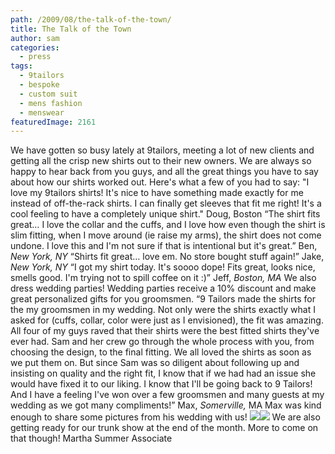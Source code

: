 ```yaml
---
path: /2009/08/the-talk-of-the-town/
title: The Talk of the Town
author: sam
categories: 
  - press
tags: 
  - 9tailors
  - bespoke
  - custom suit
  - mens fashion
  - menswear
featuredImage: 2161
---
```

We have gotten so busy lately at 9tailors, meeting a lot of new clients and getting all the crisp new shirts out to their new owners. We are always so happy to hear back from you guys, and all the great things you have to say about how our shirts worked out. Here's what a few of you had to say: "I love my 9tailors shirts! It's nice to have something made exactly for me instead of off-the-rack shirts. I can finally get sleeves that fit me right! It's a cool feeling to have a completely unique shirt." Doug, Boston “The shirt fits great… I love the collar and the cuffs, and I love how even though the shirt is slim fitting, when I move around (ie raise my arms), the shirt does not come undone. I love this and I'm not sure if that is intentional but it's great.” Ben, _New York, NY_ “Shirts fit great… love em. No store bought stuff again!” Jake, _New York, NY_ “I got my shirt today. It's soooo dope! Fits great, looks nice, smells good. I'm trying not to spill coffee on it :)” Jeff, _Boston, MA_ We also dress wedding parties! Wedding parties receive a 10% discount and make great personalized gifts for you groomsmen. “9 Tailors made the shirts for the my groomsmen in my wedding. Not only were the shirts exactly what I asked for (cuffs, collar, color were just as I envisioned), the fit was amazing. All four of my guys raved that their shirts were the best fitted shirts they've ever had. Sam and her crew go through the whole process with you, from choosing the design, to the final fitting. We all loved the shirts as soon as we put them on. But since Sam was so diligent about following up and insisting on quality and the right fit, I know that if we had had an issue she would have fixed it to our liking. I know that I'll be going back to 9 Tailors! And I have a feeling I've won over a few groomsmen and many guests at my wedding as we got many compliments!” Max, _Somerville,_ MA Max was kind enough to share some pictures from his wedding with us! [![](http://3.bp.blogspot.com/_vD5aUw8ycQs/SnhDWnrOtDI/AAAAAAAAADU/RJpIGoG_Shc/s320/Wedding+%28Max+and+Anna%27s+camera%29+245.JPG)](http://3.bp.blogspot.com/_vD5aUw8ycQs/SnhDWnrOtDI/AAAAAAAAADU/RJpIGoG_Shc/s1600-h/Wedding+%28Max+and+Anna%27s+camera%29+245.JPG)[![](http://3.bp.blogspot.com/_vD5aUw8ycQs/SnhDy9mhRLI/AAAAAAAAADc/v3iqDf7W2m8/s320/Wedding+%28Max+and+Anna%27s+camera%29+248.JPG)](http://3.bp.blogspot.com/_vD5aUw8ycQs/SnhDy9mhRLI/AAAAAAAAADc/v3iqDf7W2m8/s1600-h/Wedding+%28Max+and+Anna%27s+camera%29+248.JPG) We are also getting ready for our trunk show at the end of the month. More to come on that though! Martha Summer Associate